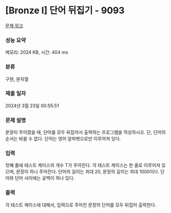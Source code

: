 # [Bronze I] 단어 뒤집기 - 9093 

[문제 링크](https://www.acmicpc.net/problem/9093) 

### 성능 요약

메모리: 2024 KB, 시간: 404 ms

### 분류

구현, 문자열

### 제출 일자

2024년 3월 23일 00:55:51

### 문제 설명

<p>문장이 주어졌을 때, 단어를 모두 뒤집어서 출력하는 프로그램을 작성하시오. 단, 단어의 순서는 바꿀 수 없다. 단어는 영어 알파벳으로만 이루어져 있다.</p>

### 입력 

 <p>첫째 줄에 테스트 케이스의 개수 T가 주어진다. 각 테스트 케이스는 한 줄로 이루어져 있으며, 문장이 하나 주어진다. 단어의 길이는 최대 20, 문장의 길이는 최대 1000이다. 단어와 단어 사이에는 공백이 하나 있다.</p>

### 출력 

 <p>각 테스트 케이스에 대해서, 입력으로 주어진 문장의 단어를 모두 뒤집어 출력한다.</p>


